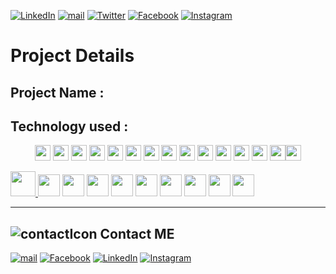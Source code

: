 [![LinkedIn][linkedin-shield]][linkedin-url]
[![mail][mail-shield]][mail-url]
[![Twitter][twitter-shield]][twitter-url]
[![Facebook][facebook-shield]][facebook-url]
[![Instagram][instagram-shield]][instagram-url]

<!-- MARKDOWN LINKS & IMAGES -->

# Project Details

## Project Name :

## Technology used :

<p align="center">
<img src="https://img.shields.io/badge/HTML5-E34F26?style=for-the-badge&logo=html5&logoColor=white" height="25"/> <img src="https://img.shields.io/badge/CSS3-1572B6?style=for-the-badge&logo=css3&logoColor=white" height="25"/> <img src="https://img.shields.io/badge/javascript-F7DF1E.svg?&style=for-the-badge&logo=javascript&logoColor=white" height="25"/> <img src="https://img.shields.io/badge/React-20232A?style=for-the-badge&logo=react&logoColor=61DAFB" height="25"/> <img src="https://img.shields.io/badge/React_Router-CA4245?style=for-the-badge&logo=react-router&logoColor=white" height="25"/> <img src=" 	https://img.shields.io/badge/Sass-CC6699?style=for-the-badge&logo=sass&logoColor=white" height="25"/> <img src="https://img.shields.io/badge/Material--UI-0081CB?style=for-the-badge&logo=material-ui&logoColor=white" height="25"/> <img src="https://img.shields.io/badge/Bootstrap-563D7C?style=for-the-badge&logo=bootstrap&logoColor=white" height="25"/> <img src="https://img.shields.io/badge/Tailwind_CSS-38B2AC?style=for-the-badge&logo=tailwind-css&logoColor=white" height="25"/> <img src="https://img.shields.io/badge/Netlify-00C7B7?style=for-the-badge&logo=netlify&logoColor=white" height="25"/> <img src="https://img.shields.io/badge/Heroku-430098?style=for-the-badge&logo=heroku&logoColor=white" height="25"/> <img src="https://img.shields.io/badge/firebase-FFCA28.svg?&style=for-the-badge&logo=firebase&logoColor=white" height="25"/> <img src="https://img.shields.io/badge/Node.js-43853D?style=for-the-badge&logo=node.js&logoColor=white" height="25"/> <img src="https://img.shields.io/badge/-MongoDB-4DB33D?style=flat&logo=mongodb&logoColor=FFFFFF" height="25"/><img src="https://img.shields.io/badge/-MySQL-F29111?style=flat&logo=mysql&logoColor=FFFFFF" height="25"/>
</p>

<a href="https://www.fb.com">
<img src="https://img.shields.io/badge/-Facebook-black?style=for-the-badge&logo=Facebook&logoColor=1877F2" height="40"/>
</a>

<img src="https://img.shields.io/badge/HTML5-black?style=for-the-badge&logo=html5&logoColor=E34F26" height="35"/>

<img src="https://img.shields.io/badge/CSS3-black?style=for-the-badge&logo=css3&logoColor=1572B6" height="35"/>

<img src="https://img.shields.io/badge/javascript-black.svg?&style=for-the-badge&logo=javascript&logoColor=F7DF1E" height="35"/>

<img src="https://img.shields.io/badge/HTML5-30363D?style=for-the-badge&logo=html5&logoColor=E34F26&" height="35"/>

<img src="https://img.shields.io/badge/CSS3-30363D?style=for-the-badge&logo=css3&logoColor=1572B6" height="35"/>

<img src="https://img.shields.io/badge/javascript-30363D.svg?&style=for-the-badge&logo=javascript&logoColor=F7DF1E" height="35"/>

<img src="https://img.shields.io/badge/HTML5-E34F26?style=for-the-badge&logo=html5&logoColor=white" height="35"/>

<img src="https://img.shields.io/badge/CSS3-1572B6?style=for-the-badge&logo=css3&logoColor=white" height="35"/>

<img src="https://img.shields.io/badge/javascript-F7DF1E.svg?&style=for-the-badge&logo=javascript&logoColor=white" height="35"/>

---

<!-- |
|
|
|
|
|
|
|
|
|
|
|
|
|
|
|
| -->

[facebook-url]: https://facebook.com/shourov.hanifa
[facebook-shield]: https://img.shields.io/badge/-Facebook-black.svg?style=flat-square&logo=facebook&color=555&logoColor=white
[linkedin-shield]: https://img.shields.io/badge/-LinkedIn-black.svg?style=flat-square&logo=linkedin&colorB=555
[linkedin-url]: https://www.linkedin.com/in/mohammed-abuhanifa-4611b515b/
[mail-shield]: https://img.shields.io/badge/%F0%9F%93%A7%20Email-moh.abuhanifa@gmail.com-lightgray
[mail-url]: mailto:moh.abuhanifa@gmail.com
[instagram-shield]: https://img.shields.io/badge/-Instagram-black.svg?style=flat-square&logo=instagram&color=555&logoColor=white
[instagram-url]: https://www.instagram.com/shourovahmd/
[twitter-url]: https://twitter.com/mohabuhanifa
[twitter-shield]: https://img.shields.io/badge/-Twitter-black.svg?style=flat-square&logo=twitter&colorB=555
[contacticon-shield]: https://img.icons8.com/external-flaticons-lineal-color-flat-icons/28/undefined/external-support-communication-media-flaticons-lineal-color-flat-icons.png

## ![contactIcon][contacticon-shield] Contact ME

[![mail][mail-shield]][mail-url]
[![Facebook][facebook-shield]][facebook-url]
[![LinkedIn][linkedin-shield]][linkedin-url]
[![Instagram][instagram-shield]][instagram-url]
